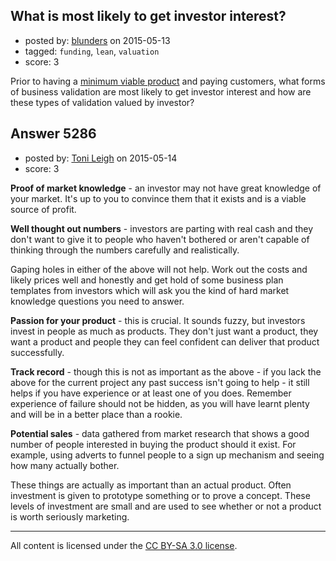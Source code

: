 ## What is most likely to get investor interest?

- posted by: [blunders](https://stackexchange.com/users/216182/blunders) on 2015-05-13
- tagged: `funding`, `lean`, `valuation`
- score: 3

Prior to having a [minimum viable product][1] and paying customers, what forms of business validation are most likely to get investor interest and how are these types of validation valued by investor?


  [1]: http://en.wikipedia.org/wiki/Minimum_viable_product


## Answer 5286

- posted by: [Toni Leigh](https://stackexchange.com/users/1299632/toni-leigh) on 2015-05-14
- score: 3

**Proof of market knowledge** - an investor may not have great knowledge of your market. It's up to you to convince them that it exists and is a viable source of profit.

**Well thought out numbers** - investors are parting with real cash and they don't want to give it to people who haven't bothered or aren't capable of thinking through the numbers carefully and realistically.

Gaping holes in either of the above will not help. Work out the costs and likely prices well and honestly and get hold of some business plan templates from investors which will ask you the kind of hard market knowledge questions you need to answer.

**Passion for your product** - this is crucial. It sounds fuzzy, but investors invest in people as much as products. They don't just want a product, they want a product and people they can feel confident can deliver that product successfully.

**Track record** - though this is not as important as the above - if you lack the above for the current project any past success isn't going to help - it still helps if you have experience or at least one of you does. Remember experience of failure should not be hidden, as you will have learnt plenty and will be in a better place than a rookie.

**Potential sales** - data gathered from market research that shows a good number of people interested in buying the product should it exist. For example, using adverts to funnel people to a sign up mechanism and seeing how many actually bother.

These things are actually as important than an actual product. Often investment is given to prototype something or to prove a concept. These levels of investment are small and are used to see whether or not a product is worth seriously marketing.



---

All content is licensed under the [CC BY-SA 3.0 license](https://creativecommons.org/licenses/by-sa/3.0/).
